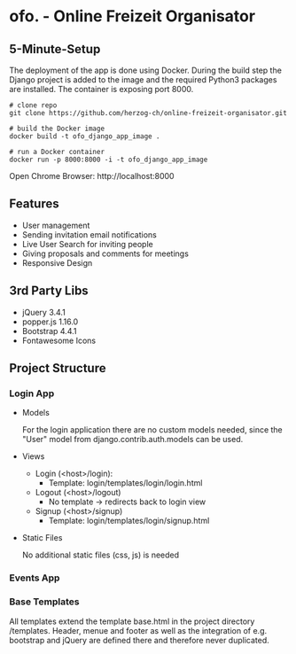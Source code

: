 # ofo. - Online Freizeit Organisator

## 5-Minute-Setup

The deployment of the app is done using Docker. During the build step the Django project is added to the image and the required Python3 packages are installed.
The container is exposing port 8000.

```
# clone repo
git clone https://github.com/herzog-ch/online-freizeit-organisator.git

# build the Docker image
docker build -t ofo_django_app_image .

# run a Docker container
docker run -p 8000:8000 -i -t ofo_django_app_image
```

Open Chrome Browser: http://localhost:8000


## Features

+ User management
+ Sending invitation email notifications
+ Live User Search for inviting people
+ Giving proposals and comments for meetings
+ Responsive Design


## 3rd Party Libs

+ jQuery 3.4.1
+ popper.js 1.16.0
+ Bootstrap 4.4.1
+ Fontawesome Icons


## Project Structure

### Login App

+ Models
    
    For the login application there are no custom models needed, since the "User" model from django.contrib.auth.models can be used.

+ Views
  + Login (\<host\>/login):
    + Template: login/templates/login/login.html
  + Logout (\<host\>/logout)
    + No template -> redirects back to login view 
  + Signup (\<host\>/signup)
    + Template: login/templates/login/signup.html

+ Static Files

    No additional static files (css, js) is needed


### Events App

### Base Templates

All templates extend the template base.html in the project directory /templates.
Header, menue and footer as well as the integration of e.g. bootstrap and jQuery are defined there and therefore never duplicated.